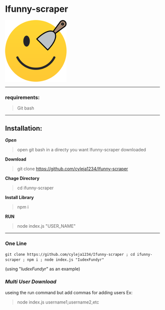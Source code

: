 # Ifunny-scraper
<img src="logo/Logo.png" alt="drawing" width="200"/>

---
### requirements: ###
> Git bash
---

## Installation: ###
***Open***
> open git bash in a directy you want Ifunny-scraper downloaded
 
**Download**
> git clone https://github.com/cyleja1234/Ifunny-scraper

**Chage Directory**
> cd ifunny-scraper

**Install Library**
>npm i

**RUN**
> node index.js "USER_NAME"
---
### **One Line**

```git clone https://github.com/cyleja1234/Ifunny-scraper ; cd ifunny-scraper ; npm i ; node index.js "IudexFundyr"```

(using "*IudexFundyr*" as an example)
### ***Multi User Download***
useing the run command but add commas for adding users 
Ex:
> node index.js username1,username2,etc
